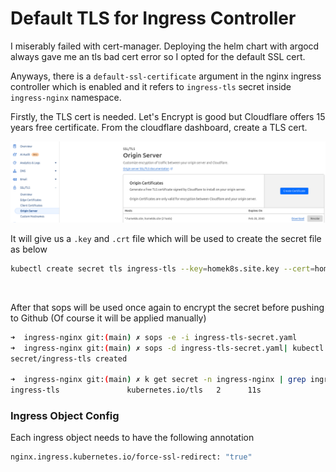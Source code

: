 # Default TLS for Ingress Controller
I miserably failed with cert-manager. Deploying the helm chart with argocd always gave me an tls bad cert error so I opted for the default SSL cert.

Anyways, there is a `default-ssl-certificate` argument in the nginx ingress controller which is enabled and it refers to `ingress-tls` secret inside `ingress-nginx` namespace. 

Firstly, the TLS cert is needed. Let's Encrypt is good but Cloudflare offers 15 years free certificate. From the cloudflare dashboard, create a TLS cert.

![tls](assets/img/tls.png)

It will give us a `.key` and `.crt` file which will be used to create the secret file as below

```bash
kubectl create secret tls ingress-tls --key=homek8s.site.key --cert=homek8s.site.crt -n ingress-nginx --dry-run=client  -o yaml
```
<br>

After that sops will be used once again to encrypt the secret before pushing to Github (Of course it will be applied manually)

```bash
➜  ingress-nginx git:(main) ✗ sops -e -i ingress-tls-secret.yaml
➜  ingress-nginx git:(main) ✗ sops -d ingress-tls-secret.yaml| kubectl apply -f -
secret/ingress-tls created

➜  ingress-nginx git:(main) ✗ k get secret -n ingress-nginx | grep ingress-tls
ingress-tls               kubernetes.io/tls   2      11s
```

### Ingress Object Config
Each ingress object needs to have the following annotation
```bash
nginx.ingress.kubernetes.io/force-ssl-redirect: "true"
```